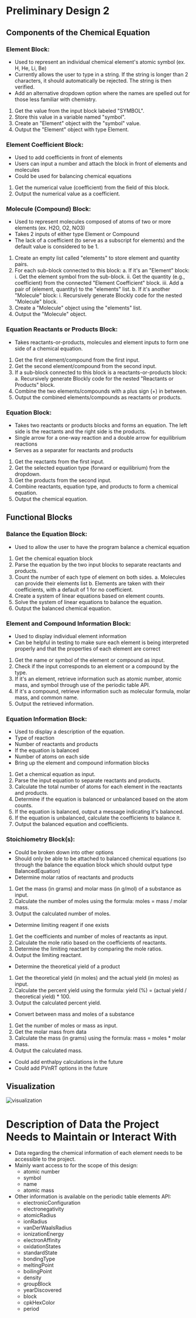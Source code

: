 # Preliminary Design 2
## Components of the Chemical Equation
### Element Block:
* Used to represent an individual chemical element's atomic symbol (ex. H, He, Li, Be)
* Currently allows the user to type in a string. If the string is longer than 2 characters, it should automatically be rejected. The string is then verified.
* Add an alternative dropdown option where the names are spelled out for those less familiar with chemistry.
1. Get the value from the input block labeled "SYMBOL".
2. Store this value in a variable named "symbol".
3. Create an "Element" object with the "symbol" value.
4. Output the "Element" object with type Element.

### Element Coefficient Block:
* Used to add coefficients in front of elements
* Users can input a number and attach the block in front of elements and molecules
* Could be used for balancing chemical equations
1. Get the numerical value (coefficient) from the field of this block.
2. Output the numerical value as a coefficient.

### Molecule (Compound) Block:
* Used to represent molecules composed of atoms of two or more elements (ex. H2O, O2, NO3)
* Takes 2 inputs of either type Element or Compound
* The lack of a coefficient (to serve as a subscript for elements) and the default value is considered to be 1.
1. Create an empty list called "elements" to store element and quantity pairs.
2. For each sub-block connected to this block:
   a. If it's an "Element" block:
      i. Get the element symbol from the sub-block.
      ii. Get the quantity (e.g., coefficient) from the connected "Element Coefficient" block.
      iii. Add a pair of (element, quantity) to the "elements" list.
   b. If it's another "Molecule" block:
      i. Recursively generate Blockly code for the nested "Molecule" block.
3. Create a "Molecule" object using the "elements" list.
4. Output the "Molecule" object.

### Equation Reactants or Products Block:
* Takes reactants-or-products, molecules and element inputs to form one side of a chemical equation.
1. Get the first element/compound from the first input.
2. Get the second element/compound from the second input.
3. If a sub-block connected to this block is a reactants-or-products block:
     a. Recursively generate Blockly code for the nested "Reactants or Products" block.
5. Combine the two elements/compounds with a plus sign (+) in between.
6. Output the combined elements/compounds as reactants or products.

### Equation Block:
* Takes two reactants or products blocks and forms an equation. The left side is the reactants and the right side is the products.
* Single arrow for a one-way reaction and a double arrow for equilibrium reactions
* Serves as a separater for reactants and products
1. Get the reactants from the first input.
2. Get the selected equation type (forward or equilibrium) from the dropdown.
3. Get the products from the second input.
4. Combine reactants, equation type, and products to form a chemical equation.
5. Output the chemical equation.

## Functional Blocks
### Balance the Equation Block:
* Used to allow the user to have the program balance a chemical equation
1. Get the chemical equation block
2. Parse the equation by the two input blocks to separate reactants and products.
3. Count the number of each type of element on both sides.
     a. Molecules can provide their elements list
     b. Elements are taken with their coefficients, with a default of 1 for no coefficient.
5. Create a system of linear equations based on element counts.
6. Solve the system of linear equations to balance the equation.
7. Output the balanced chemical equation.

### Element and Compound Information Block:
* Used to display individual element information
* Can be helpful in testing to make sure each element is being interpreted properly and that the properties of each element are correct
1. Get the name or symbol of the element or compound as input.
3. Check if the input corresponds to an element or a compound by the type.
4. If it's an element, retrieve information such as atomic number, atomic mass, and symbol through use of the periodic table API.
5. If it's a compound, retrieve information such as molecular formula, molar mass, and common name.
6. Output the retrieved information.

### Equation Information Block: 
* Used to display a description of the equation.
* Type of reaction
* Number of reactants and products
* If the equation is balanced
* Number of atoms on each side
* Bring up the element and compound information blocks
1. Get a chemical equation as input.
2. Parse the input equation to separate reactants and products.
3. Calculate the total number of atoms for each element in the reactants and products.
4. Determine if the equation is balanced or unbalanced based on the atom counts.
5. If the equation is balanced, output a message indicating it's balanced.
6. If the equation is unbalanced, calculate the coefficients to balance it.
7. Output the balanced equation and coefficients.

### Stoichiometry Block(s):
* Could be broken down into other options
* Should only be able to be attached to balanced chemical equations (so through the balance the equation block which should output type BalancedEquation)
* Determine molar ratios of reactants and products
1. Get the mass (in grams) and molar mass (in g/mol) of a substance as input.
2. Calculate the number of moles using the formula: moles = mass / molar mass.
3. Output the calculated number of moles.
* Determine limiting reagent if one exists
1. Get the coefficients and number of moles of reactants as input.
2. Calculate the mole ratio based on the coefficients of reactants.
3. Determine the limiting reactant by comparing the mole ratios.
4. Output the limiting reactant.
* Determine the theoretical yield of a product
1. Get the theoretical yield (in moles) and the actual yield (in moles) as input.
2. Calculate the percent yield using the formula: yield (%) = (actual yield / theoretical yield) * 100.
3. Output the calculated percent yield.
* Convert between mass and moles of a substance
1. Get the number of moles or mass as input.
2. Get the molar mass from data
3. Calculate the mass (in grams) using the formula: mass = moles * molar mass.
4. Output the calculated mass.
* Could add enthalpy calculations in the future
* Could add PVnRT options in the future

## Visualization
![visualization](preliminaryDesignVisual.png)

# Description of Data the Project Needs to Maintain or Interact With
* Data regarding the chemical information of each element needs to be accessible to the project.
* Mainly want access to for the scope of this design:
    * atomic number
    * symbol
    * name
    * atomic mass
* Other information is available on the periodic table elements API:
    * electronicConfiguration
    * electronegativity
    * atomicRadius
    * ionRadius
    * vanDerWaalsRadius
    * ionizationEnergy
    * electronAffinity
    * oxidationStates
    * standardState
    * bondingType
    * meltingPoint
    * boilingPoint
    * density
    * groupBlock
    * yearDiscovered
    * block
    * cpkHexColor
    * period

